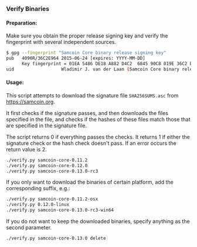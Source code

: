 ### Verify Binaries

#### Preparation:

Make sure you obtain the proper release signing key and verify the fingerprint with several independent sources.

```sh
$ gpg --fingerprint "Samcoin Core binary release signing key"
pub   4096R/36C2E964 2015-06-24 [expires: YYYY-MM-DD]
      Key fingerprint = 01EA 5486 DE18 A882 D4C2  6845 90C8 019E 36C2 E964
uid                  Wladimir J. van der Laan (Samcoin Core binary release signing key) <laanwj@gmail.com>
```

#### Usage:

This script attempts to download the signature file `SHA256SUMS.asc` from https://samcoin.org.

It first checks if the signature passes, and then downloads the files specified in the file, and checks if the hashes of these files match those that are specified in the signature file.

The script returns 0 if everything passes the checks. It returns 1 if either the signature check or the hash check doesn't pass. If an error occurs the return value is 2.


```sh
./verify.py samcoin-core-0.11.2
./verify.py samcoin-core-0.12.0
./verify.py samcoin-core-0.13.0-rc3
```

If you only want to download the binaries of certain platform, add the corresponding suffix, e.g.:

```sh
./verify.py samcoin-core-0.11.2-osx
./verify.py 0.12.0-linux
./verify.py samcoin-core-0.13.0-rc3-win64
```

If you do not want to keep the downloaded binaries, specify anything as the second parameter.

```sh
./verify.py samcoin-core-0.13.0 delete
```

